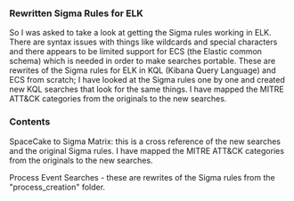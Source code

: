 
### Rewritten Sigma Rules for ELK

So I was asked to take a look at getting the Sigma rules working in ELK. There are syntax issues with things like wildcards and special characters and there appears to be limited support for ECS (the Elastic common schema) which is needed in order to make searches portable. These are rewrites of the Sigma rules for ELK in KQL (Kibana Query Language) and ECS from scratch; I have looked at the Sigma rules one by one and created new KQL searches that look for the same things. I have mapped the MITRE ATT&CK categories from the originals to the new searches.

### Contents

SpaceCake to Sigma Matrix: this is a cross reference of the new searches and the original Sigma rules. I have mapped the MITRE ATT&CK categories from the originals to the new searches.

Process Event Searches -  these are rewrites of the Sigma rules from the "process_creation" folder.
